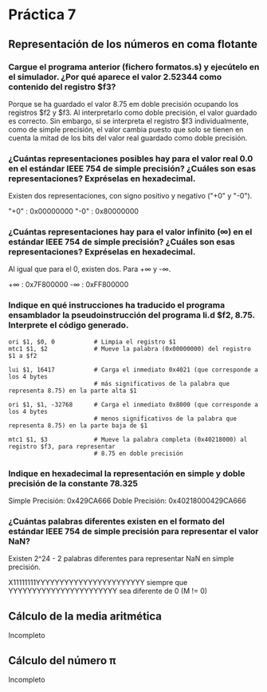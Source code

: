 # Práctica 7

## Representación de los números en coma flotante

### Cargue el programa anterior (fichero formatos.s) y ejecútelo en el simulador. ¿Por qué aparece el valor 2.52344 como contenido del registro $f3?

Porque se ha guardado el valor 8.75 em doble precisión ocupando los registros $f2 y $f3. Al interpretarlo como doble precisión, el valor guardado es correcto. Sin embargo, si se interpreta el registro $f3 individualmente, como de simple precisión, el valor cambia puesto que solo se tienen en cuenta la mitad de los bits del valor real guardado como doble precisión.

### ¿Cuántas representaciones posibles hay para el valor real 0.0 en el estándar IEEE 754 de simple precisión? ¿Cuáles son esas representaciones? Expréselas en hexadecimal.

Existen dos representaciones, con signo positivo y negativo ("+0" y "-0").

"+0" : 0x00000000
"-0" : 0x80000000

### ¿Cuántas representaciones hay para el valor infinito (∞) en el estándar IEEE 754 de simple precisión? ¿Cuáles son esas representaciones? Expréselas en hexadecimal.

Al igual que para el 0, existen dos. Para +∞ y -∞.

+∞ : 0x7F800000
-∞ : 0xFF800000

### Indique en qué instrucciones ha traducido el programa ensamblador la pseudoinstrucción del programa li.d $f2, 8.75. Interprete el código generado.

```
ori $1, $0, 0           # Limpia el registro $1 
mtc1 $1, $2             # Mueve la palabra (0x00000000) del registro $1 a $f2

lui $1, 16417           # Carga el inmediato 0x4021 (que corresponde a los 4 bytes 
                        # más significativos de la palabra que representa 8.75) en la parte alta $1
                        
ori $1, $1, -32768      # Carga el inmediato 0x8000 (que corresponde a los 4 bytes
                        # menos significativos de la palabra que representa 8.75) en la parte baja de $1

mtc1 $1, $3             # Mueve la palabra completa (0x40218000) al registro $f3, para representar
                        # 8.75 en doble precisión
```

### Indique en hexadecimal la representación en simple y doble precisión de la constante 78.325

Simple Precisión: 0x429CA666
Doble Precisión:  0x40218000429CA666

### ¿Cuántas palabras diferentes existen en el formato del estándar IEEE 754 de simple precisión para representar el valor NaN?

Existen 2^24 - 2 palabras diferentes para representar NaN en simple precisión. 

X11111111YYYYYYYYYYYYYYYYYYYYYYY siempre que YYYYYYYYYYYYYYYYYYYYYYY sea diferente de 0 (M != 0)

## Cálculo de la media aritmética

Incompleto

## Cálculo del número π

Incompleto
